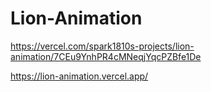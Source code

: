 # Lion-Animation

https://vercel.com/spark1810s-projects/lion-animation/7CEu9YnhPR4cMNeqjYqcPZBfe1De

https://lion-animation.vercel.app/
